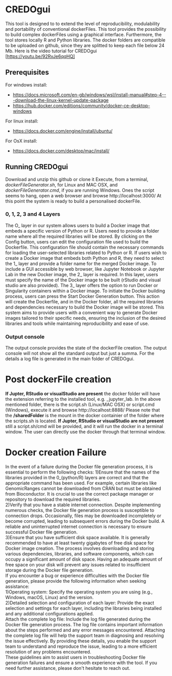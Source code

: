 # CREDOgui
This tool is designed to to extend the level of reproducibility, modulability and portability of conventional dockerFiles.
This tool provides the possibility to build complex dockerFiles using a graphical interface. Furthermore, the tool stores locally R and Python libraries. The docker folders are compatible to be uploaded on github, since they are splitted to keep each file below 24 Mb.
Here is the video tutorial for CREDOgui [https://youtu.be/92RvJe6qqHQ]

## Prerequisites
For windows install:
- https://docs.microsoft.com/en-gb/windows/wsl/install-manual#step-4---download-the-linux-kernel-update-package
- https://hub.docker.com/editions/community/docker-ce-desktop-windows

For linux install:
- https://docs.docker.com/engine/install/ubuntu/

For OsX install: 
- https://docs.docker.com/desktop/mac/install/

## Running CREDOgui
Download and unzip this github or clone it
Execute, from a terminal, *dockerFileGenerator.sh*, for Linux and MAC OSX, and *dockerFileGenerator.cmd*, if you are running Windows.
Ones the script seems to hang, open a web browser and browse http://localhost:3000/
At this point the system is ready to build a personalised dockerFile.

### 0, 1, 2, 3 and 4 Layers
The O_ layer in our system allows users to build a Docker image that embeds a specific version of Python or R. Users need to provide a folder name where all the required libraries will be stored.
By clicking on the Config button, users can edit the configuration file used to build the Dockerfile. This configuration file should contain the necessary commands for loading the user-selected libraries related to Python or R.
If users wish to create a Docker image that embeds both Python and R, they need to select the 1_ layer and provide a folder name for the merged Docker image.
To include a GUI accessible by web browser, like Jupyter Notebook or Jupyter Lab in the new Docker image, the 2_ layer is required. In this layer, users must specify the name of the Docker image to be built (rStudio and visual studio are also provided).
The 3_ layer offers the option to run Docker or Singularity containers within a Docker image.
To initiate the Docker building process, users can press the Start Docker Generation button. This action will create the Dockerfile, and in the Docker folder, all the required libraries and dependencies necessary to build the Docker image will be stored.
This system aims to provide users with a convenient way to generate Docker images tailored to their specific needs, ensuring the inclusion of the desired libraries and tools while maintaining reproducibility and ease of use.
### Output console
The output console provides the state of the dockerFile creation.
The output console will not show all the standard output but just a summa. For the details a log file is generated in the main folder of CREDOgui.

# Post dockerFile creation
**If Jupter, RStudio or visualStudio are present** the docker folder will have the extension referring to the installed tool, e.g. _jupyter_lab.
In the above mentioned folder, there is the script.sh (Linux/MAC OSX) or script.cmd (Windows), execute it and browse http://localhost:8888/
Please note that the **/sharedFolder** is the mount in the docker containier of the folder where the scripts.sh is located.
**If Jupter, RStudio or visualStudio are not present** still a script.sh/cmd will be provided, and it will run the docker in a terminal window.
The user can directly use the docker through that terminal window. 

# Docker creation Failure
In the event of a failure during the Docker file generation process, it is essential to perform the following checks:
1)Ensure that the names of the libraries provided in the 0_(python/R) layers are correct and that the appropriate command has been used. For example, certain libraries like GenomicRanges cannot be downloaded from CRAN but must be obtained from Bioconductor. It is crucial to use the correct package manager or repository to download the required libraries. <br>
2)Verify that you have a stable internet connection. Despite implementing numerous checks, the Docker file generation process is susceptible to connection drops. Occasionally, files may be downloaded incompletely or become corrupted, leading to subsequent errors during the Docker build. A reliable and uninterrupted internet connection is necessary to ensure successful Docker file generation. <br>
3)Ensure that you have sufficient disk space available. It is generally recommended to have at least twenty gigabytes of free disk space for Docker image creation. The process involves downloading and storing various dependencies, libraries, and software components, which can occupy a significant amount of disk space. Having an adequate amount of free space on your disk will prevent any issues related to insufficient storage during the Docker file generation.
<br>
If you encounter a bug or experience difficulties with the Docker file generation, please provide the following information when seeking assistance:<br>
1)Operating system: Specify the operating system you are using (e.g., Windows, macOS, Linux) and the version.<br>
2)Detailed selection and configuration of each layer: Provide the exact selection and settings for each layer, including the libraries being installed and any additional configurations applied. <br>
Attach the complete log file: Include the log file generated during the Docker file generation process. The log file contains important information about the steps performed and any error messages encountered. Attaching the complete log file will help the support team in diagnosing and resolving the issue effectively.
By providing these details, you enable the support team to understand and reproduce the issue, leading to a more efficient resolution of any problems encountered.
<br>These guidelines aim to assist users in troubleshooting Docker file generation failures and ensure a smooth experience with the tool. If you need further assistance, please don't hesitate to reach out.
